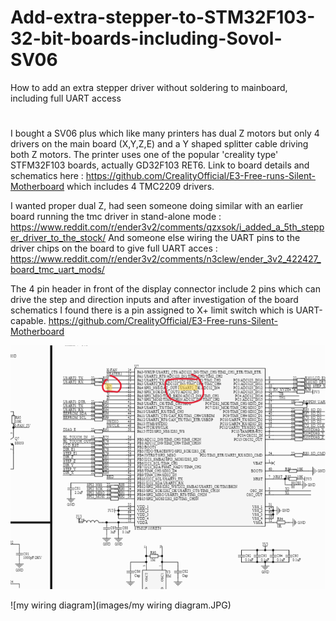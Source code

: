 # Add-extra-stepper-to-STM32F103-32-bit-boards-including-Sovol-SV06
How to add an extra stepper driver without soldering to mainboard, including full UART access

# 
I bought a SV06 plus which like many printers has dual Z motors but only 4 drivers on the main board (X,Y,Z,E) and a Y shaped splitter cable driving both Z motors.
The printer uses one of the popular 'creality type' STFM32F103 boards, actually GD32F103 RET6.
Link to board details and schematics here :  https://github.com/CrealityOfficial/E3-Free-runs-Silent-Motherboard which includes 4 TMC2209 drivers.

I wanted proper dual Z, had seen someone doing similar with an earlier board running the tmc driver in stand-alone mode   : 
https://www.reddit.com/r/ender3v2/comments/qzxsok/i_added_a_5th_stepper_driver_to_the_stock/
And someone else wiring the UART pins to the driver chips on the board to give full UART acces :
https://www.reddit.com/r/ender3v2/comments/n3clew/ender_3v2_422427_board_tmc_uart_mods/

The 4 pin header in front of the display connector include 2 pins which can drive the step and direction inputs and after investigation of the board schematics I found there is a pin assigned to X+ limit switch which is UART-capable.  https://github.com/CrealityOfficial/E3-Free-runs-Silent-Motherboard

![UART pins](images/e3_free_runs_UART_on_pins.png)

![my wiring diagram](images/my wiring diagram.JPG)





